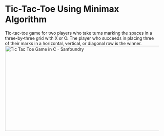 # Tic-Tac-Toe Using Minimax Algorithm
Tic-tac-toe  game for two players who take turns marking the spaces in a three-by-three grid with X or O. The player who succeeds in placing three of their marks in a horizontal, vertical, or diagonal row is the winner. 
<img src="https://www.sanfoundry.com/wp-content/uploads/2022/10/c-program-tic-tac-toe-game-example.png" data-deferred="1" jsaction="load:XAeZkd;" jsname="HiaYvf" class="n3VNCb KAlRDb" alt="Tic Tac Toe Game in C - Sanfoundry" id="imi" data-w="631" data-h="278" data-iml="1968.5" style="height: 278px; width: 631px; margin: 0px;" data-atf="true">
